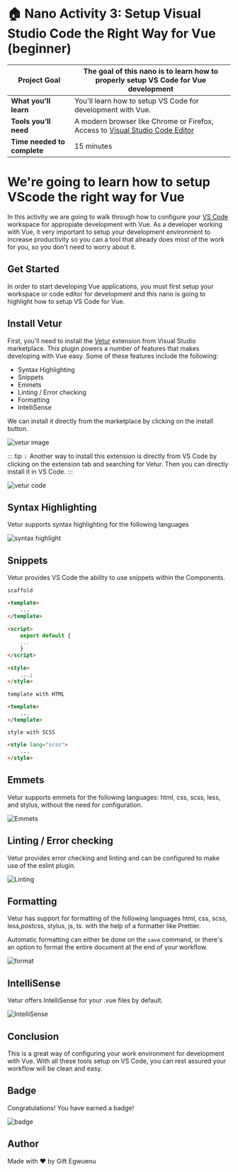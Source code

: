 # 🏠 Nano Activity 3: Setup Visual Studio Code the Right Way for Vue (beginner)

| **Project Goal**            | The goal of this nano is to learn how to properly setup VS Code for Vue development                                    |
| --------------------------- | ---------------------------------------------------------------------------------------------------------------------- |
| **What you’ll learn**       | You'll learn how to setup VS Code for development with Vue.                                                            |
| **Tools you’ll need**       | A modern browser like Chrome or Firefox, Access to [Visual Studio Code Editor](https://code.visualstudio.com/download) |
| **Time needed to complete** | 15 minutes                                                                                                             |

# We're going to learn how to setup VScode the right way for Vue

In this activity we are going to walk through how to configure your [VS Code](https://code.visualstudio.com/) workspace for appropiate development with Vue. As a developer working with Vue, it very important to setup your development environment to increase productivity so you can a tool that already does most of the work for you, so you don't need to worry about it.

## Get Started

In order to start developing Vue applications, you must first setup your workspace or code editor for development and this nano is going to highlight how to setup VS Code for Vue.

## Install Vetur

First, you'll need to install the [Vetur](https://marketplace.visualstudio.com/items?itemName=octref.vetur) extension from Visual Studio marketplace. This plugin powers a number of features that makes developing with Vue easy. Some of these features include the following:

-   Syntax Highlighting
-   Snippets
-   Emmets
-   Linting / Error checking
-   Formatting
-   IntelliSense

We can install it directly from the marketplace by clicking on the install button.

![vetur image](./images/vetur-image.png)

::: tip 💡
Another way to install this extension is directly from VS Code by clicking on the extension tab and searching for Vetur. Then you can directly install it in VS Code.
:::

![vetur code](./images/vetur-code.png)

## Syntax Highlighting

Vetur supports syntax highlighting for the following languages

![syntax highlight](./images/vue-highlight.png)

## Snippets

Vetur provides VS Code the ability to use snippets within the Components.

`scaffold`

```html
<template>
	...
</template>

<script>
	export default {
	...
	}
</script>

<style>
	...;
</style>
```

`template with HTML`

```html
<template>
	...
</template>
```

`style with SCSS`

```html
<style lang="scss">
	...
</style>
```

## Emmets

Vetur supports emmets for the following languages: html, css, scss, less, and stylus, without the need for configuration.

![Emmets](./images/emmets.gif)

## Linting / Error checking

Vetur provides error checking and linting and can be configured to make use of the eslint plugin.

![Linting](./images/vetur-lint.png)

## Formatting

Vetur has support for formatting of the following languages html, css, scss, less,postcss, stylus, js, ts. with the help of a formatter like Prettier.

Automatic formatting can either be done on the `save` command, or there's an option to format the entire document at the end of your workflow.

![format](./images/format.png)

## IntelliSense

Vetur offers IntelliSense for your .vue files by default.

![IntelliSense](./images/intellisense.png)

## Conclusion

This is a great way of configuring your work environment for development with Vue. With all these tools setup on VS Code, you can rest assured your workflow will be clean and easy.

## Badge

Congratulations! You have earned a badge!

![badge](./images/vs-code.png)

## Author

Made with ❤️ by Gift Egwuenu
